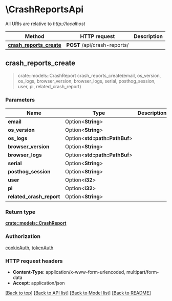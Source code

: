 # \CrashReportsApi

All URIs are relative to *http://localhost*

Method | HTTP request | Description
------------- | ------------- | -------------
[**crash_reports_create**](CrashReportsApi.md#crash_reports_create) | **POST** /api/crash-reports/ | 



## crash_reports_create

> crate::models::CrashReport crash_reports_create(email, os_version, os_logs, browser_version, browser_logs, serial, posthog_session, user, pi, related_crash_report)


### Parameters


Name | Type | Description  | Required | Notes
------------- | ------------- | ------------- | ------------- | -------------
**email** | Option<**String**> |  |  |
**os_version** | Option<**String**> |  |  |
**os_logs** | Option<**std::path::PathBuf**> |  |  |
**browser_version** | Option<**String**> |  |  |
**browser_logs** | Option<**std::path::PathBuf**> |  |  |
**serial** | Option<**String**> |  |  |
**posthog_session** | Option<**String**> |  |  |
**user** | Option<**i32**> |  |  |
**pi** | Option<**i32**> |  |  |
**related_crash_report** | Option<**String**> |  |  |

### Return type

[**crate::models::CrashReport**](CrashReport.md)

### Authorization

[cookieAuth](../README.md#cookieAuth), [tokenAuth](../README.md#tokenAuth)

### HTTP request headers

- **Content-Type**: application/x-www-form-urlencoded, multipart/form-data
- **Accept**: application/json

[[Back to top]](#) [[Back to API list]](../README.md#documentation-for-api-endpoints) [[Back to Model list]](../README.md#documentation-for-models) [[Back to README]](../README.md)

